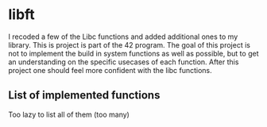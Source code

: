 # libft
I recoded a few of the Libc functions and added additional ones to my library. This is project is part of the 42 program.
The goal of this project is not to implement the build in system functions as well as possible, but to get an understanding on the specific usecases of each function. After this project one should feel more confident with the libc functions.

## List of implemented functions
Too lazy to list all of them (too many)

